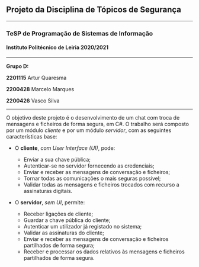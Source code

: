 ## **Projeto da Disciplina de Tópicos de Segurança**

***

### **TeSP de Programação de Sistemas de Informação**

#### **Instituto Politécnico de Leiria 2020/2021**

***

**Grupo D:**

**2201115** Artur Quaresma

**2200428** Marcelo Marques

**2200426** Vasco Silva

***

O objetivo deste projeto é o desenvolvimento de um chat com troca de mensagens e ficheiros de forma segura, em C#. O  trabalho  será  composto  por  um  módulo  *cliente*  e  por  um  módulo *servidor*,  com  as  seguintes  características base:

- O **cliente**, *com User Interface (UI)*, pode:
  - Enviar a sua chave pública;
  - Autenticar-se no servidor fornecendo as credenciais;
  - Enviar e receber as mensagens de conversação e ficheiros;
  - Tornar todas as comunicações o mais seguras possível;
  - Validar todas as mensagens e ficheiros trocados com recurso a assinaturas digitais.

- O **servidor**, *sem UI*, permite:
  - Receber ligações de cliente;
  - Guardar a chave pública do cliente;
  - Autenticar um utilizador já registado no sistema;
  - Validar as assinaturas do cliente;
  - Enviar e receber as mensagens de conversação e ficheiros partilhados de forma segura;
  - Receber e processar os dados relativos às mensagens e ficheiros partilhados de forma segura.